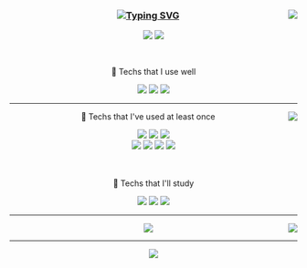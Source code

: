 <!--![Header](https://capsule-render.vercel.app/api?type=waving&color=auto&height=100&section=header)-->
<div align="center">
    <img align="right" src="https://github-readme-stats.vercel.app/api/top-langs/?username=tubus1130&theme=tokyonight&exclude_repo=Computer-Science-Engineering&layout=compact&langs_count=8&card_width=320"/>
  
  ### [![Typing SVG](https://readme-typing-svg.demolab.com?font=Redressed&pause=1000&color=70A5FD&center=true&width=435&lines=Developer+Dong+Ho)](https://git.io/typing-svg)
  
  
  <a href="https://hits.seeyoufarm.com"><img src="https://hits.seeyoufarm.com/api/count/incr/badge.svg?url=https%3A%2F%2Fgithub.com%2Ftubus1130%2Fhit-counter&count_bg=%23585B56&title_bg=%231D191C&icon=v.svg&icon_color=%23E10404&title=hits&edge_flat=true"/></a> <a href="https://solved.ac/tubus17"><img src="http://mazassumnida.wtf/api/mini/generate_badge?boj=tubus17"/></a> 
  <p align="center"> &nbsp; </p>
  <p align="center"> 📌 Techs that I use well </p>  
  
  <img src="https://img.shields.io/badge/JAVA-007396?style=flat&logo=Java&logoColor=white">
  <img src="https://img.shields.io/badge/ORACLE-F80000?style=flat&logo=oracle&logoColor=white">
  <img src="https://img.shields.io/badge/SPRING-6DB33F?style=flat-square&logo=spring&logoColor=white">
  
  
</div>

 ---

<div align="center">
    <img align="right" src="https://github-readme-stats.vercel.app/api?username=tubus1130&show_icons=true&theme=tokyonight"/>  
  <p align="center"> 📌 Techs that I've used at least once </p>  
  <img src="https://img.shields.io/badge/HTML5-E34F26?style=flat&logo=html5&logoColor=white"/>
  <img src="https://img.shields.io/badge/CSS-1572B6?style=flat-square&logo=css3&logoColor=white"/>
  <img src="https://img.shields.io/badge/JAVASCRIPT-F7DF1E?style=flat-square&logo=javascript&logoColor=black">
 
  <br>
  <img src="https://img.shields.io/badge/PYTHON-3766AB?style=flat-square&logo=Python&logoColor=white"/>
  <img src="https://img.shields.io/badge/JQUERY-0769AD?style=flat-square&logo=jquery&logoColor=white">
  <img src="https://img.shields.io/badge/REACT-61DAFB?style=flat-square&logo=react&logoColor=black"> 
  <img src="https://img.shields.io/badge/C-A8B9CC?style=flat-square&logo=C&logoColor=white"/><br><br><br>
  <p align="center"> 📌 Techs that I'll study </p>
  <img src="https://img.shields.io/badge/MYSQL-4479A1?style=flat-square&logo=mysql&logoColor=white">
  <img src="https://img.shields.io/badge/MONGODB-47A248?style=flat-square&logo=MongoDB&logoColor=white">
  <img src="https://img.shields.io/badge/NODE.JS-339933?style=flat-square&logo=Node.js&logoColor=white">
</div>

---
<div align="center">
    <img src="http://mazassumnida.wtf/api/generate_badge?boj=tubus17"/>
    <img align="right" src="https://streak-stats.demolab.com?user=tubus1130&theme=tokyonight-duo&hide_border=true&border_radius=5.3&date_format=%5BY%20%5DM%20j&card_width=420">
</div>

---
<div align="center">
    <img src="https://github-readme-activity-graph.vercel.app/graph?username=tubus1130&theme=tokyo-night">
</div>
<!--![Footer](https://capsule-render.vercel.app/api?type=waving&color=auto&height=100&section=footer)-->
